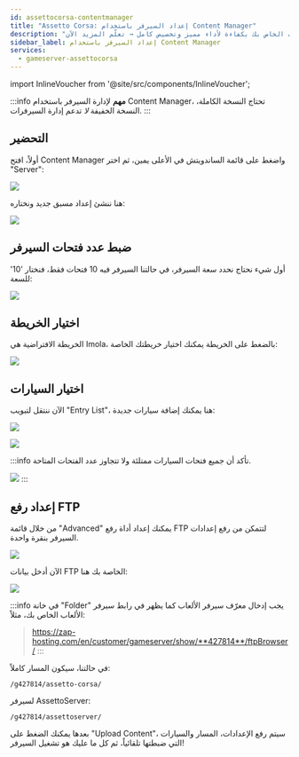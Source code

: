 ```yaml
---
id: assettocorsa-contentmanager
title: "Assetto Corsa: إعداد السيرفر باستخدام Content Manager"
description: "اكتشف كيف تضبط وتدير إعدادات سيرفر الألعاب الخاص بك بكفاءة لأداء مميز وتخصيص كامل → تعلّم المزيد الآن"
sidebar_label: إعداد السيرفر باستخدام Content Manager
services:
  - gameserver-assettocorsa
---
```


import InlineVoucher from '@site/src/components/InlineVoucher';

:::info
**مهم** لإدارة السيرفر باستخدام Content Manager، تحتاج النسخة الكاملة، النسخة الخفيفة *لا* تدعم إدارة السيرفرات.
:::

<InlineVoucher />


## التحضير

أولاً، افتح Content Manager واضغط على قائمة الساندويتش في الأعلى يمين، ثم اختر "Server":

![](https://screensaver01.zap-hosting.com/index.php/s/LGKdDPSCMCEMEZj/preview)

هنا ننشئ إعداد مسبق جديد ونختاره:

![](https://screensaver01.zap-hosting.com/index.php/s/XLTcJkwrAAwB65o/preview)

## ضبط عدد فتحات السيرفر

أول شيء نحتاج نحدد سعة السيرفر، في حالتنا السيرفر فيه 10 فتحات فقط، فنختار '10' للسعة:

![](https://screensaver01.zap-hosting.com/index.php/s/XreNRjbpSJJqEsQ/preview)

## اختيار الخريطة

الخريطة الافتراضية هي Imola، بالضغط على الخريطة يمكنك اختيار خريطتك الخاصة:

![](https://screensaver01.zap-hosting.com/index.php/s/B87ywSwXHL6qzFD/preview)



## اختيار السيارات

الآن ننتقل لتبويب "Entry List"، هنا يمكنك إضافة سيارات جديدة:


![](https://screensaver01.zap-hosting.com/index.php/s/bY5Q5WB7nDq7f8q/preview)


![](https://screensaver01.zap-hosting.com/index.php/s/w6oxDfGJifFZbd7/preview)


:::info
تأكد أن جميع فتحات السيارات ممتلئة ولا تتجاوز عدد الفتحات المتاحة.

![](https://screensaver01.zap-hosting.com/index.php/s/tSZn2QJLzfDx4r9/preview)
:::

## إعداد رفع FTP

من خلال قائمة "Advanced" يمكنك إعداد أداة رفع FTP لتتمكن من رفع إعدادات السيرفر بنقرة واحدة.

![](https://screensaver01.zap-hosting.com/index.php/s/7TmdJPGKAbAJnDP/preview)


الآن أدخل بيانات FTP الخاصة بك هنا:

![](https://screensaver01.zap-hosting.com/index.php/s/7R9xNeEbDQpF4BD/preview)

:::info
في خانة "Folder" يجب إدخال معرّف سيرفر الألعاب كما يظهر في رابط سيرفر الألعاب الخاص بك، مثلاً:

> https://zap-hosting.com/en/customer/gameserver/show/**427814**/ftpBrowser/
:::

في حالتنا، سيكون المسار كاملاً:

```
/g427814/assetto-corsa/
```

لسيرفر AssettoServer:

```
/g427814/assettoserver/
```

بعدها يمكنك الضغط على "Upload Content"، سيتم رفع الإعدادات، المسار والسيارات التي ضبطتها تلقائياً، ثم كل ما عليك هو تشغيل السيرفر!

<InlineVoucher />